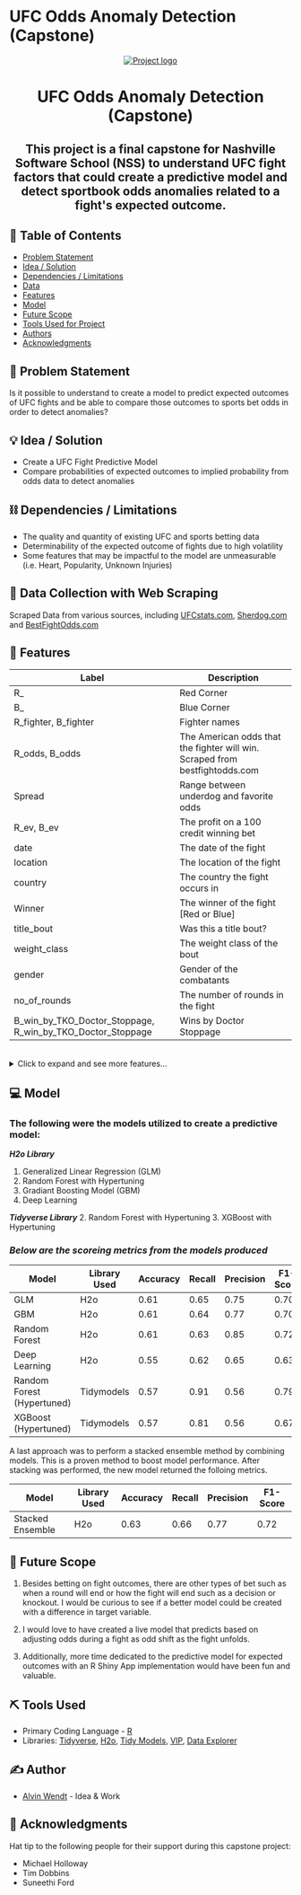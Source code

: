 # UFC Odds Anomaly Detection (Capstone)

<p align="center">
  <a href="" rel="noopener">
 <img src="https://user-images.githubusercontent.com/70002987/119577744-d6ac1f00-bd80-11eb-9934-e73f0a449fa2.jpg" alt="Project logo"></a>
</p>
<h1 align="center">UFC Odds Anomaly Detection (Capstone)</h1>


</div>


<h2 align="center"> This project is a final capstone for Nashville Software School (NSS) to understand UFC fight factors that could create a predictive model and detect sportbook odds anomalies related to a fight's expected outcome.
    <br> 
</p>

## 📝 Table of Contents
- [Problem Statement](#problem_statement)
- [Idea / Solution](#idea)
- [Dependencies / Limitations](#limitations)
- [Data](#data)
- [Features](#features)
- [Model](#model)
- [Future Scope](#future_scope)
- [Tools Used for Project](#built)
- [Authors](#authors)
- [Acknowledgments](#acknowledgments)

## 🧐 Problem Statement <a name = "problem_statement"></a>
Is it possible to understand to create a model to predict expected outcomes of UFC fights and be able to compare those outcomes to sports bet odds in order to detect anomalies?


## 💡 Idea / Solution <a name = "idea"></a>
- Create a UFC Fight Predictive Model
- Compare probabilities of expected outcomes to implied probability from odds data to detect anomalies


## ⛓️ Dependencies / Limitations <a name = "limitations"></a>
- The quality and quantity of existing UFC and sports betting data
- Determinability of the expected outcome of fights due to high volatility
- Some features that may be impactful to the model are unmeasurable (i.e. Heart, Popularity, Unknown Injuries)

## 🏁 Data Collection with Web Scraping <a name = "data"></a>
Scraped Data from various sources, including [UFCstats.com](https://www.ufcstats.com/), [Sherdog.com](https://www.sherdog.com/) and [BestFightOdds.com](https://www.bestfightodds.com/)

## 🎈 Features <a name="features"></a>
|Label        | Description |
| ------------- |-------------| 
|R_| Red Corner|
|B_| Blue Corner|
|R_fighter, B_fighter| Fighter names|
|R_odds, B_odds| The American odds that the fighter will win. Scraped from bestfightodds.com|
|Spread| Range between underdog and favorite odds|
|R_ev, B_ev| The profit on a 100 credit winning bet|
|date| The date of the fight|
|location| The location of the fight|
|country| The country the fight occurs in|
|Winner| The winner of the fight [Red or Blue]|
|title_bout| Was this a title bout?|
|weight_class| The weight class of the bout|
|gender| Gender of the combatants|
|no_of_rounds| The number of rounds in the fight|
|B_win_by_TKO_Doctor_Stoppage, R_win_by_TKO_Doctor_Stoppage| Wins by Doctor Stoppage|
<br>
<details><summary>Click to expand and see more features...</summary>

|  |  |
| ------------- |-------------| 
|no_of_rounds| The number of rounds in the fight|
|B_current_lose_streak, R_current_lose_streak| Current losing streak|
|B_current_win_streak, R_current_win_streak| Current winning streak|
|B_draw, R_draw| Number of draws|
|B_avg_SIG_STR_landed, R_avg_SIG_STR_landed | Significant Strikes Landed per minute|
|B_avg_SIG_STR_pct, R_avg_SIG_STR_pct| Significant Striking Accuracy|
|B_avg_SUB_ATT, R_avg_SUB_ATT| Average Submissions Attempted per 15 Minutes|
|B_avg_TD_landed, R_avg_TD_landed| Average takedowns landed per 15 minutes|
|B_avg_TD_pct, R_avg_TD_pct| Takedown accuracy|
|B_longest_win_streak, R_longest_win_streak| Longest winning streak|
|B_losses, R_losses| Total number of losses|
|B_total_rounds_fought, R_total_rounds_fought| Total rounds fought|
|B_total_title_bouts, R_total_title_bouts| Total number of title bouts|
|B_win_by_Decision_Majority, R_win_by_Decision_Majority| Wins by Majority Decision|
|B_win_by_Decision_Split, R_win_by_Decision_Split| Wins by Split Decision|
|B_win_by_Decision_Unanimous, R_win_by_Decision_Unanimous| Wins by Unanimous Decision|
|B_win_by_KO/TKO, R_win_by_KO/TKO| Wins by KO/TKO|
|B_win_by_Submission, R_win_by_Submission| Wins by Submission|
|B_win_by_TKO_Doctor_Stoppage, R_win_by_TKO_Doctor_Stoppage| Wins by Doctor Stoppage|
|B_wins, R_wins| Total career wins|
|B_Stance, R_stance| Fighter stance|
|B_Height_cms, R_Height_cms| Fighter height in cms|
|B_Reach_cms, R_Reach_cms| Fighter reach in cms|
|B_Weight_lbs, R_Weight_lbs| Fighter weight in pounds|
|lose_streak_dif| R_Fighter Lose Streak Minus B_Fighter Lose Streak|
|win_streak_dif | R_Fighter Win Streak Minus B_Fighter Win Streak|
|win_dif|R_Fighter Wins Minus B_Fighter Wins|
|loss_dif|R_Fighter Losses Minus B_Fighter Losses|
|total_round_dif|R_Fighter Total Rounds Minus B_Fighter Total Rounds|
|total_title_bout_dif|R_Fighter Total Title Bouts Minus B_Fighter Total Title Bouts|
|ko_dif|R_Fighter Total KOs Minus B_Fighter Total Kos|
|sub_dif|R_Fighter Total submissions Minus B_Fighter Total submissions |
|height_dif|R_Fighter Height Minus B_Fighter Height|
|reach_dif|R_Fighter Reach Minus B_Fighter Reach|
|age_dif|R_Fighter Age Minus B_Fighter Age|
|sig_str_dif|R_Fighter Average Significant Strikes Minus B_Fighter Average Significant Strikes|
|avg_sub_att_dif|R_Fighter Average Submissions Attempted Minus B_Fighter Average Submissions Attempted|
|avg_td_dif|R_Fighter Average Takedowns Minus B_Fighter Average Takedowns|
|empty_arena|Was the fight held in a empty no crowd arena?|
</details>

## 💻 Model <a name = "model"></a>
### The following were the models utilized to create a predictive model:
***H2o Library***
1. Generalized Linear Regression (GLM)
2. Random Forest with Hypertuning
3. Gradiant Boosting Model (GBM)
4. Deep Learning

***Tidyverse Library***
2. Random Forest with Hypertuning
3. XGBoost with Hypertuning

### ***Below are the scoreing metrics from the models produced***

|Model        |Library Used| Accuracy |Recall| Precision | F1-Score |
| ---------- |-----------| --|-------------| ------ |-----------|
|GLM       |H2o| 0.61 |0.65| 0.75 | 0.70 |
|GBM       | H2o|0.61 |0.64| 0.77 | 0.70 |
|Random Forest  |H2o| 0.61 |0.63| 0.85 | 0.72 |
|Deep Learning |H2o| 0.55 |0.62| 0.65 | 0.63 |
|Random Forest (Hypertuned) |Tidymodels| 0.57 |0.91| 0.56 | 0.79 |
|XGBoost (Hypertuned) |Tidymodels| 0.57 |0.81| 0.56 | 0.67 |

A last approach was to perform a stacked ensemble method by combining models. This is a proven method to boost model performance.
After stacking was performed, the new model returned the folloing metrics.

|Model        |Library Used| Accuracy |Recall| Precision | F1-Score |
| ---------- |-----------| --|-------------| ------ |-----------|
|Stacked Ensemble   |H2o| 0.63 |0.66| 0.77 | 0.72 |

## 🚀 Future Scope <a name = "future_scope"></a>
1. Besides betting on fight outcomes, there are other types of bet such as when a round will end or how the fight will end such as a decision or knockout. I would be curious to see if a better model could be created with a difference in target variable. 

2. I would love to have created a live model that predicts based on adjusting odds during a fight as odd shift as the fight unfolds. 

3. Additionally, more time dedicated to the predictive model for expected outcomes with an R Shiny App implementation would have been fun and valuable.

## ⛏️ Tools Used <a name = "built"></a>
- Primary Coding Language - [R](https://www.r-project.org/)
- Libraries: [Tidyverse](https://www.tidyverse.org), [H2o](www.h2o.ai/), [Tidy Models](https://www.tidymodels.org/), [VIP](https://cran.r-project.org/web/packages/vip/vip.pdf), [Data Explorer](https://cran.r-project.org/web/packages/DataExplorer/vignettes/dataexplorer-intro.html)

## ✍️ Author <a name = "authors"></a>
- [Alvin Wendt](https://alvinwendt.github.io/Alvin-Wendt-Portfolio/) - Idea & Work

## 🎉 Acknowledgments <a name = "acknowledgments"></a>
  Hat tip to the following people for their support during this capstone project:
- Michael Holloway
- Tim Dobbins
- Suneethi Ford
